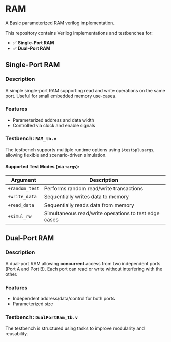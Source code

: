 # RAM
A Basic parameterized RAM verilog implementation.

This repository contains Verilog implementations and testbenches for:

- ✅ **Single-Port RAM**
- ✅ **Dual-Port RAM**


##  Single-Port RAM

###  Description

A simple single-port RAM supporting read and write operations on the same port. Useful for small embedded memory use-cases.

###  Features

- Parameterized address and data width
- Controlled via clock and enable signals

###  Testbench: `RAM_tb.v`

The testbench supports multiple runtime options using `$test$plusargs`, allowing flexible and scenario-driven simulation.

####  Supported Test Modes (via `+args`):
| Argument         | Description                                 |
|------------------|---------------------------------------------|
| `+random_test`   | Performs random read/write transactions     |
| `+write_data`    | Sequentially writes data to memory          |
| `+read_data`     | Sequentially reads data from memory         |
| `+simul_rw`      | Simultaneous read/write operations to test edge cases |

##  Dual-Port RAM

### Description

A dual-port RAM allowing **concurrent** access from two independent ports (Port A and Port B). Each port can read or write without interfering with the other.

###  Features

- Independent address/data/control for both ports
- Parameterized size

###  Testbench: `DualPortRam_tb.v`

The testbench is structured using  tasks to improve modularity and reusability. 

